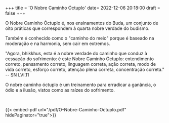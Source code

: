 +++
title = 'O Nobre Caminho Óctuplo'
date= 2022-12-06 20:18:00
draft = false
+++

O Nobre Caminho Óctuplo é, nos ensinamentos do Buda, um conjunto de oito práticas que correspondem à quarta nobre verdade do budismo. 

Também é conhecido como o "caminho do meio" porque é baseado na moderação e na harmonia, sem cair em extremos.

"Agora, bhikkhus, esta é a nobre verdade do caminho que conduz à cessação do sofrimento: é este Nobre Caminho Óctuplo: entendimento correto, pensamento correto, linguagem correta, ação correta, modo de vida correto, esforço correto, atenção plena correta, concentração correta."
-- SN LVI.11

O nobre caminho óctuplo é um treinamento para erradicar a ganância, o ódio e a ilusão, vistos como as raízes do sofrimento.

<br/>

{{< embed-pdf url="/pdf/O-Nobre-Caminho-Octuplo.pdf" hidePaginator="true">}}
